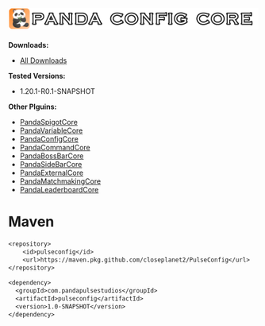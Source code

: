 <h2 align="center">
<br>
<img src="Images/Logo.png" alt="Panda Config Core" width="600">
<br>
</h2>

**Downloads:**
- [All Downloads](https://github.com/Closeplanet2/PandaConfigCore/releases)

**Tested Versions:**
- 1.20.1-R0.1-SNAPSHOT

**Other Plguins:**
- [PandaSpigotCore](https://github.com/Closeplanet2/PandaSpigotCore)
- [PandaVariableCore](https://github.com/Closeplanet2/PandaVariableCore)
- [PandaConfigCore](https://github.com/Closeplanet2/PandaConfigCore)
- [PandaCommandCore](https://github.com/Closeplanet2/PandaCommandCore)
- [PandaBossBarCore](https://github.com/Closeplanet2/PandaBossBarCore)
- [PandaSideBarCore](https://github.com/Closeplanet2/PandaSideBarCore)
- [PandaExternalCore](https://github.com/Closeplanet2/PandaExternalCore)
- [PandaMatchmakingCore](https://github.com/Closeplanet2/PandaMatchmakingCore)
- [PandaLeaderboardCore](https://github.com/Closeplanet2/PandaLeaderboardCore)

# Maven
```
<repository>
    <id>pulseconfig</id>
    <url>https://maven.pkg.github.com/closeplanet2/PulseConfig</url>
</repository>
```
```
<dependency>
  <groupId>com.pandapulsestudios</groupId>
  <artifactId>pulseconfig</artifactId>
  <version>1.0-SNAPSHOT</version>
</dependency>
```
